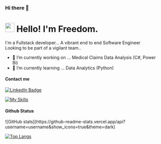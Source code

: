 ### Hi there 👋

<!--
**fmahwenyiyo/fmahwenyiyo** is a ✨ _special_ ✨ repository because its `README.md` (this file) appears on your GitHub profile.

Here are some ideas to get you started:
- 👯 I’m looking to collaborate on ...
- 🤔 I’m looking for help with ...
- 💬 Ask me about ...
- 📫 How to reach me: ...
- 😄 Pronouns: ...
- ⚡ Fun fact: ...
-->
<h1><img src="https://emojis.slackmojis.com/emojis/images/1643514098/563/ninja.gif?1643514098" width="30"/> Hello! I'm Freedom.</h1>
<p>I'm a Fullstack developer... A vibrant end to end Software Engineer<br>
Looking to be part of a vigilant team..</p>

- 🔭 I’m currently working on ... Medical Claims Data Analysis (C#, Power Bi)
- 🌱 I’m currently learning ... Data Analytics (Python)

<h4>Contact me</h4>
<p><a href="https://www.linkedin.com/in/freedom-mahwenyiyo-72849098/"><img src="https://img.shields.io/badge/-@freedom-0077B5?style=flat-square&amp;labelColor=0077B5&amp;logo=LinkedIn&amp;link=https://www.linkedin.com/in/freedom-mahwenyiyo-72849098/" alt="LinkedIn Badge"></a></p>

[![My Skills](https://skillicons.dev/icons?color=white&size=100&cs=true&java=true&dart=true&py=true&django=true&flask=true&github=true&eclipse=true&js=true&html=true&css=true&git=true&bootstrap=true&react=true&nextjs=true&nodejs=true&wordpress=true&vscode=true&flutter=true&jquery=true&mysql=true&postgres=true&mongodb=true&firebase=true&php=true)](https://skillicons.dev)

<h4>Github Status</h4>
![GitHub stats](https://github-readme-stats.vercel.app/api?username=username&show_icons=true&theme=dark)

[![Top Langs](https://github-readme-stats.vercel.app/api/top-langs/?username=username&layout=compact&theme=dark)](https://github.com/username)
